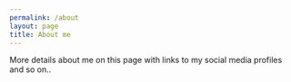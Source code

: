 ```yaml
---
permalink: /about
layout: page
title: About me
---
```


More details about me on this page with links to my social media profiles and so on..
